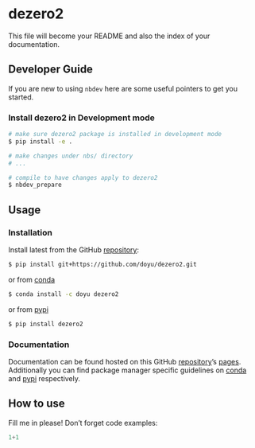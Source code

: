 # dezero2


<!-- WARNING: THIS FILE WAS AUTOGENERATED! DO NOT EDIT! -->

This file will become your README and also the index of your
documentation.

## Developer Guide

If you are new to using `nbdev` here are some useful pointers to get you
started.

### Install dezero2 in Development mode

``` sh
# make sure dezero2 package is installed in development mode
$ pip install -e .

# make changes under nbs/ directory
# ...

# compile to have changes apply to dezero2
$ nbdev_prepare
```

## Usage

### Installation

Install latest from the GitHub
[repository](https://github.com/doyu/dezero2):

``` sh
$ pip install git+https://github.com/doyu/dezero2.git
```

or from [conda](https://anaconda.org/doyu/dezero2)

``` sh
$ conda install -c doyu dezero2
```

or from [pypi](https://pypi.org/project/dezero2/)

``` sh
$ pip install dezero2
```

### Documentation

Documentation can be found hosted on this GitHub
[repository](https://github.com/doyu/dezero2)’s
[pages](https://doyu.github.io/dezero2/). Additionally you can find
package manager specific guidelines on
[conda](https://anaconda.org/doyu/dezero2) and
[pypi](https://pypi.org/project/dezero2/) respectively.

## How to use

Fill me in please! Don’t forget code examples:

``` python
1+1
```
